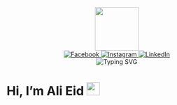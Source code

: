 <div align="center" dir="auto">
 <img src="https://camo.githubusercontent.com/62da68eb62b1e5f175f7d1f0191dd89a653d7908feb22d37d4a0ab07365d6791/68747470733a2f2f6d656469612e67697068792e636f6d2f6d656469612f4d3967624264396e6244724f5475314d71782f67697068792e676966" data-canonical-src="https://media.giphy.com/media/M9gbBd9nbDrOTu1Mqx/giphy.gif" style="width: 100px; hight: 126px; display: inline-block;" data-target="animated-image.originalImage"> 
</div>

<div align="center" dir="auto">
  <a href="https://www.facebook.com/people/Ali-Ezzat/100045686250827" rel="nofollow">
    <img src="https://github.com/gauravghongde/social-icons/raw/master/SVG/White/Facebook_white.svg" alt="Facebook" style="max-width: 100%;">
  </a>
  <a href="https://www.instagram.com/ali_l0ol/" rel="nofollow">
    <img src="https://github.com/gauravghongde/social-icons/raw/master/SVG/White/Instagram_white.svg" alt="Instagram" style="max-width: 100%;">
  </a>
  <a href="https://www.linkedin.com/in/ali-eid-35b75726b/" rel="nofollow">
    <img src="https://github.com/gauravghongde/social-icons/raw/master/SVG/White/LinkedIN_white.svg" alt="LinkedIn" style="max-width: 100%;">
  </a>
</div>

<div align="center" dir="auto">
 <img src="https://camo.githubusercontent.com/48a998837da8e6931b5579699e205852b6586b52e3a6fede79d19dda4522dcb3/68747470733a2f2f726561646d652d747970696e672d7376672e64656d6f6c61622e636f6d3f666f6e743d416e746f6e2670617573653d3130303026636f6c6f723d3233383846372663656e7465723d747275652677696474683d343335266c696e65733d4f7065726174696e672b53797374656d732b446576656c6f706572" alt="Typing SVG" data-canonical-src="https://readme-typing-svg.demolab.com?font=Anton&amp;pause=1000&amp;color=2388F7&amp;center=true&amp;width=435&amp;lines=Operating+Systems+Developer" style="max-width: 100%;">
</div>

<div>
 <h1> Hi, I’m Ali Eid 
<img src="https://camo.githubusercontent.com/e8e7b06ecf583bc040eb60e44eb5b8e0ecc5421320a92929ce21522dbc34c891/68747470733a2f2f6d656469612e67697068792e636f6d2f6d656469612f6876524a434c467a6361737252346961377a2f67697068792e676966" data-canonical-src="https://media.giphy.com/media/hvRJCLFzcasrR4ia7z/giphy.gif" style="width: 30px; hight: 30px; display: inline-block;" data-target="animated-image.originalImage"></h1>
 
</div>




<!---
alieid4004/alieid4004 is a ✨ special ✨ repository because its `README.md` (this file) appears on your GitHub profile.
You can click the Preview link to take a look at your changes.
--->
